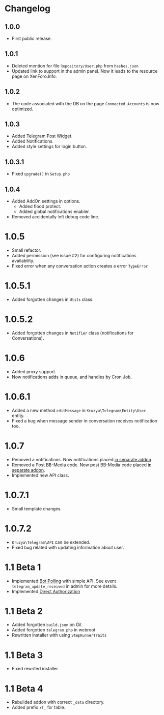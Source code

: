 # Changelog
## 1.0.0
- First public release.

## 1.0.1
- Deleted mention for file `Repository/User.php` from `hashes.json`
- Updated link to support in the admin panel. Now it leads to the resource page on XenForo.Info.

## 1.0.2
- The code associated with the DB on the page `Connected Accounts` is now optimized.

## 1.0.3
- Added Telegram Post Widget.
- Added Notifications.
- Added style settings for login button.

## 1.0.3.1
- Fixed `upgrade()` in `Setup.php`

## 1.0.4
- Added AddOn settings in options.
  - Added flood protect.
  - Added global notifications enabler.
- Removed accidentally left debug code line.

# 1.0.5
- Small refactor.
- Added permission (see issue #2) for configuring notifications availability.
- Fixed error when any conversation action creates a error `TypeError`

# 1.0.5.1
- Added forgotten changes in `Utils` class.

# 1.0.5.2
- Added forgotten changes in `Notifier` class (notifications for Conversations).

# 1.0.6
- Added proxy support.
- Now notifications adds in queue, and handles by Cron Job.

# 1.0.6.1
- Added a new method `editMessage` in `Kruzya\Telegram\Entity\User` entity.
- Fixed a bug when message sender in conversation receives notification too.

# 1.0.7
- Removed a notifications.
  Now notifications placed [in separate addon](https://github.com/XF-Telegram/Notifications).
- Removed a Post BB-Media code.
  Now post BB-Media code placed [in separate addon](https://github.com/XF-Telegram/MediaPost).
- Implemented new API class.

# 1.0.7.1
- Small template changes.

# 1.0.7.2
- `Kruzya\Telegram\API` can be extended.
- Fixed bug related with updating information about user.

# 1.1 Beta 1
- Implemented [Bot Polling](https://github.com/XF-Telegram/Core/pull/13) with simple API. See event `telegram_update_received` in admin for more details.
- Implemented [Direct Authorization](https://github.com/XF-Telegram/Core/pull/14)

# 1.1 Beta 2
- Added forgotten `build.json` on Git
- Added forgotten `telegram.php` in webroot
- Rewritten installer with using `StepRunnerTraits`

# 1.1 Beta 3
- Fixed rewrited installer.

# 1.1 Beta 4
- Rebuilded addon with correct `_data` directory.
- Added prefix `xf_` for table.